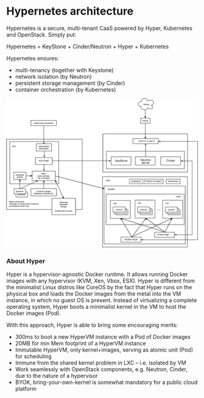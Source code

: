 # Hypernetes architecture

Hypernetes is a secure, multi-tenant CaaS powered by Hyper, Kubernetes and OpenStack. Simply put:

Hypernetes = KeyStone + Cinder/Neutron + Hyper + Kubernetes

Hypernetes ensures:

- multi-tenancy (together with Keystone)
- network isolation (by Neutron)
- persistent storage management (by Cinder)
- container orchestration (by Kubernetes)

![Architecture Diagram](architecture.png?raw=true "Architecture overview")

### About Hyper

Hyper is a hypervisor-agnostic Docker runtime. It allows running Docker images with any hypervisor (KVM, Xen, Vbox, ESX). Hyper is different from the minimalist Linux distros like CoreOS by the fact that Hyper runs on the physical box and loads the Docker images from the metal into the VM instance, in which no guest OS is present. Instead of virtualizing a complete operating system, Hyper boots a minimalist kernel in the VM to host the Docker images (Pod).

With this approach, Hyper is able to bring some encouraging merits:

- 300ms to boot a new HyperVM instance with a Pod of Docker images
- 20MB for min Mem footprint of a HyperVM instance
- Immutable HyperVM, only kernel+images, serving as atomic unit (Pod) for scheduling
- Immune from the shared kernel problem in LXC – i.e. isolated by VM
- Work seamlessly with OpenStack components, e.g. Neutron, Cinder, due to the nature of a hypervisor
- BYOK, bring-your-own-kernel is somewhat mandatory for a public cloud platform
